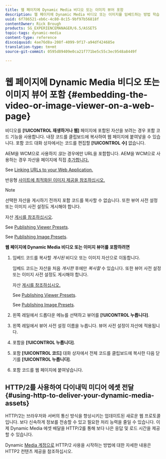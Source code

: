 ```yaml
---
title: 웹 페이지에 Dynamic Media 비디오 또는 이미지 뷰어 포함
description: 웹 페이지에 Dynamic Media 비디오 또는 이미지를 임베드하는 방법 학습
uuid: 6f786521-eb6c-4c80-8c15-9bf97b56818f
contentOwner: Rick Brough
products: SG_EXPERIENCEMANAGER/6.5/ASSETS
topic-tags: dynamic-media
content-type: reference
discoiquuid: 4ae76d8a-208f-4099-9f17-a94df424685e
translation-type: tm+mt
source-git-commit: 0595d89409e0ca21f771be5c55c3ec9548a8449f

---
```



# 웹 페이지에 Dynamic Media 비디오 또는 이미지 뷰어 포함 {#embedding-the-video-or-image-viewer-on-a-web-page}

비디오를 **[!UICONTROL 재생하거나 웹]** 페이지에 포함된 자산을 보려는 경우 포함 코드 기능을 사용합니다. 내장 코드를 클립보드에 복사하여 웹 페이지에 붙여넣을 수 있습니다. 포함 코드 대화 상자에서는 코드를 편집할 **[!UICONTROL 수]** 없습니다.

AEM을 WCM으로 사용하지 _않는_ 경우에만 URL을 포함합니다. AEM을 WCM으로 사용하는 경우 자산을 페이지에 직접 [추가합니다.](adding-dynamic-media-assets-to-pages.md)

See [Linking URLs to your Web Application.](linking-urls-to-yourwebapplication.md)

반응형 [사이트에 최적화된 이미지 제공을 참조하십시오.](responsive-site.md)

>[!NOTE]
>
>선택한 자산을 게시하기 전까지 포함 코드를 복사할 수 없습니다. 또한 뷰어 사전 설정 또는 이미지 사전 설정도 게시해야 합니다.
>
>자산 [게시를 참조하십시오](publishing-dynamicmedia-assets.md).
>
>See [Publishing Viewer Presets](managing-viewer-presets.md#publishing-viewer-presets).
>
>See [Publishing Image Presets](managing-image-presets.md#publishing-image-presets).

**웹 페이지에 Dynamic Media 비디오 또는 이미지 뷰어를 포함하려면**

1. 임베드 코드를 복사할 *게시된* 비디오 또는 이미지 자산으로 이동합니다.

   임베드 코드는 자산을 처음 *게시한* 후에만 *복사할* 수 있습니다. 또한 뷰어 사전 설정 또는 이미지 사전 설정도 게시해야 합니다.

   자산 [게시를 참조하십시오.](publishing-dynamicmedia-assets.md)

   See [Publishing Viewer Presets](managing-viewer-presets.md#publishing-viewer-presets).

   See [Publishing Image Presets](managing-image-presets.md#publishing-image-presets).

1. 왼쪽 레일에서 드롭다운 메뉴를 선택하고 뷰어를 **[!UICONTROL 누릅니다]**.
1. 왼쪽 레일에서 뷰어 사전 설정 이름을 누릅니다. 뷰어 사전 설정이 자산에 적용됩니다.
1. 포함을 **[!UICONTROL 누릅니다]**.
1. 포함 **[!UICONTROL 코드]** 대화 상자에서 전체 코드를 클립보드에 복사한 다음 닫기를 **[!UICONTROL 누릅니다]**.
1. 포함 코드를 웹 페이지에 붙여넣습니다.

## HTTP/2를 사용하여 다이내믹 미디어 에셋 전달 {#using-http-to-deliver-your-dynamic-media-assets}

HTTP/2는 브라우저와 서버의 통신 방식을 향상시키는 업데이트된 새로운 웹 프로토콜입니다. 보다 신속하게 정보를 전송할 수 있고 필요한 처리 능력을 줄일 수 있습니다. 이제 Dynamic Media 에셋 배달을 HTTP/2를 통해 보다 나은 응답 및 로드 시간을 제공할 수 있습니다.

Dynamic [Media 계정으로](http2.md) HTTP/2 사용을 시작하는 방법에 대한 자세한 내용은 HTTP2 컨텐츠 제공을 참조하십시오.

